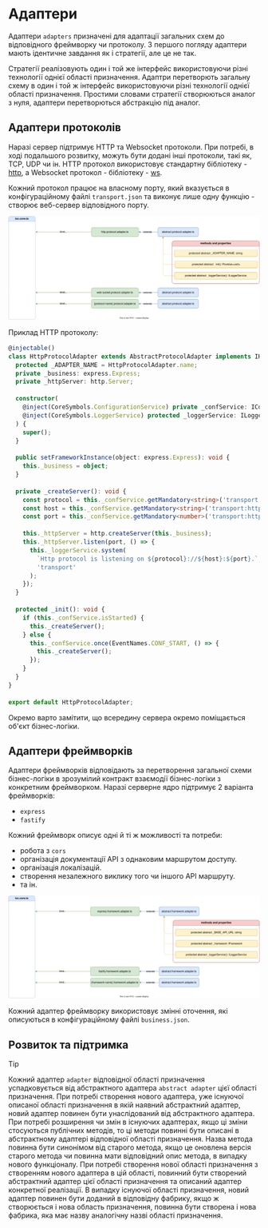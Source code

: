 # Адаптери

Адаптери `adapters` призначені для адаптації загальних схем до відповідного фреймворку чи протоколу.  З першого погляду адаптери мають ідентичне завдання як і стратегії, але це не так. 

Стратегії реалізовують один і той же інтерфейс використовуючи різні технології однієї області призначення. Адаптри перетворють загальну схему в один і той ж інтерфейс використовуючи різні технології однієї області призначення. Простими словами стратегії створюються аналог з нуля, адаптери перетворються абстракцію під аналог.


## Адаптери протоколів

Наразі сервер підтримує HTTP та Websocket протоколи. При потребі, в ході подальшого розвитку, можуть бути додані інші протоколи, такі як, TCP, UDP чи ін. HTTP протокол використовує стандартну бібліотеку - [http](https://nodejs.org/api/http.html), а Websocket протокол - бібліотеку - [ws](https://www.npmjs.com/package/ws). 

Кожний протокол працює на власному порту, який вказується в конфігураційному файлі `transport.json` та виконує лише одну функцію - створює веб-сервер відповідного порту.

![Protocols](../server-platform/diagrams/protocol-adapters.svg)

Приклад HTTP протоколу:

```typescript
@injectable()
class HttpProtocolAdapter extends AbstractProtocolAdapter implements IHttpProtocolAdapter {
  protected _ADAPTER_NAME = HttpProtocolAdapter.name;
  private _business: express.Express;
  private _httpServer: http.Server;

  constructor(
    @inject(CoreSymbols.ConfigurationService) private _confService: IConfigurationService,
    @inject(CoreSymbols.LoggerService) protected _loggerService: ILoggerService
  ) {
    super();
  }

  public setFrameworkInstance(object: express.Express): void {
    this._business = object;
  }

  private _createServer(): void {
    const protocol = this._confService.getMandatory<string>('transport:http:protocol');
    const host = this._confService.getMandatory<string>('transport:http:host');
    const port = this._confService.getMandatory<number>('transport:http:port');

    this._httpServer = http.createServer(this._business);
    this._httpServer.listen(port, () => {
      this._loggerService.system(
        `Http protocol is listening on ${protocol}://${host}:${port}.`,
        'transport'
      );
    });
  }

  protected _init(): void {
    if (this._confService.isStarted) {
      this._createServer();
    } else {
      this._confService.once(EventNames.CONF_START, () => {
        this._createServer();
      });
    }
  }
}

export default HttpProtocolAdapter;
```

Окремо варто замітити, що всередину сервера окремо поміщається об'єкт бізнес-логіки. 

## Адаптери фреймворків

Адаптери фреймворків відповідають за перетворення загальної схеми бізнес-логіки в зрозумілий контракт взаємодії бізнес-логіки з конкретним фреймворком. Наразі серверне ядро підтримує 2 варіанта фреймворків:
- `express`
- `fastify`

Кожний фреймворк описує одні й ті ж можливості та потреби:
- робота з `cors`
- організація документації API з однаковим маршрутом доступу. 
- організація локалізацій.
- створення незалежного виклику того чи іншого API маршруту.
- та ін.

![FrameworkAdapters](../server-platform/diagrams/framework-adapters.svg)

Кожний адаптер фреймворку використовує змінні оточення, які описуються в конфігураційному файлі `business.json`.

## Розвиток та підтримка 

> [!TIP]
> Кожний адаптер `adapter` відповідної області призначення успадковується від абстрактного адаптера `abstract adapter` цієї області призначення. 
> При потребі створення нового адаптера, уже існуючої описаної області призначення в якій наявний абстрактний адаптер, новий адаптер повинен бути унаслідований від абстрактного адаптера.
> При потребі розширення чи змін в існуючих адаптерах, якщо ці зміни стосуються публічних методів, то ці методи повинні бути описані в абстрактному адаптері відповідної області призначення. Назва метода повинна бути синонімом від старого метода, якщо це оновлена версія старого метода чи повинна мати відповідний опис метода, в випадку нового функціоналу.
> При потребі створення нової області призначення з створенням нового адаптера в цій області, повинний бути створений абстрактний адаптер цієї області призначення та описаний адаптер конкретної реалізації. 
> В випадку існуючої області призначення, новий адаптер повинен бути доданий в відповідну фабрику, якщо ж створюється і нова область призначення, повинна бути створена і нова фабрика, яка має назву аналогічну назві області призначення. 